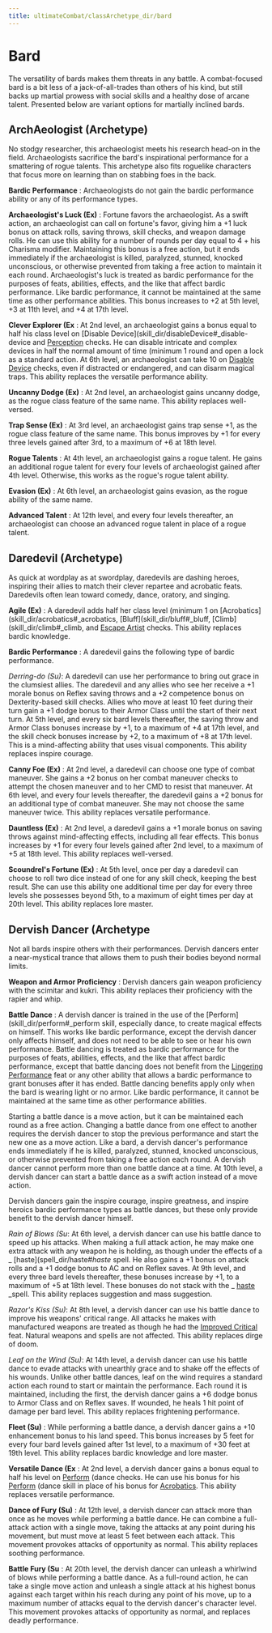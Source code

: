 ```yaml
---
title: ultimateCombat/classArchetype_dir/bard
---
```

# Bard

The versatility of bards makes them threats in any battle. A combat-focused bard is a bit less of a jack-of-all-trades than others of his kind, but still backs up martial prowess with social skills and a healthy dose of arcane talent. Presented below are variant options for martially inclined bards.

## ArchAeologist (Archetype)

No stodgy researcher, this archaeologist meets his research head-on in the field. Archaeologists sacrifice the bard's inspirational performance for a smattering of rogue talents. This archetype also fits roguelike characters that focus more on learning than on stabbing foes in the back.

**Bardic Performance** : Archaeologists do not gain the bardic performance ability or any of its performance types.

**Archaeologist's Luck (Ex)** : Fortune favors the archaeologist. As a swift action, an archaeologist can call on fortune's favor, giving him a +1 luck bonus on attack rolls, saving throws, skill checks, and weapon damage rolls. He can use this ability for a number of rounds per day equal to 4 + his Charisma modifier. Maintaining this bonus is a free action, but it ends immediately if the archaeologist is killed, paralyzed, stunned, knocked unconscious, or otherwise prevented from taking a free action to maintain it each round. Archaeologist's luck is treated as bardic performance for the purposes of feats, abilities, effects, and the like that affect bardic performance. Like bardic performance, it cannot be maintained at the same time as other performance abilities. This bonus increases to +2 at 5th level, +3 at 11th level, and +4 at 17th level.

**Clever Explorer (Ex** : At 2nd level, an archaeologist gains a bonus equal to half his class level on [Disable Device](skill_dir/disableDevice#_disable-device and [Perception](skill_dir/perception#_perception) checks. He can disable intricate and complex devices in half the normal amount of time (minimum 1 round and open a lock as a standard action. At 6th level, an archaeologist can take 10 on [Disable Device](skill_dir/disableDevice#_disable-device) checks, even if distracted or endangered, and can disarm magical traps. This ability replaces the versatile performance ability.

**Uncanny Dodge (Ex)** : At 2nd level, an archaeologist gains uncanny dodge, as the rogue class feature of the same name. This ability replaces well-versed.

**Trap Sense (Ex)** : At 3rd level, an archaeologist gains trap sense +1, as the rogue class feature of the same name. This bonus improves by +1 for every three levels gained after 3rd, to a maximum of +6 at 18th level.

**Rogue Talents** : At 4th level, an archaeologist gains a rogue talent. He gains an additional rogue talent for every four levels of archaeologist gained after 4th level. Otherwise, this works as the rogue's rogue talent ability.

**Evasion (Ex)** : At 6th level, an archaeologist gains evasion, as the rogue ability of the same name.

**Advanced Talent** : At 12th level, and every four levels thereafter, an archaeologist can choose an advanced rogue talent in place of a rogue talent.

## Daredevil (Archetype)

As quick at wordplay as at swordplay, daredevils are dashing heroes, inspiring their allies to match their clever repartee and acrobatic feats. Daredevils often lean toward comedy, dance, oratory, and singing.

**Agile (Ex)** : A daredevil adds half her class level (minimum 1 on [Acrobatics](skill_dir/acrobatics#_acrobatics, [Bluff](skill_dir/bluff#_bluff, [Climb](skill_dir/climb#_climb, and [Escape Artist](skill_dir/escapeArtist#_escape-artist) checks. This ability replaces bardic knowledge.

**Bardic Performance** : A daredevil gains the following type of bardic performance.

_Derring-do (Su)_: A daredevil can use her performance to bring out grace in the clumsiest allies. The daredevil and any allies who see her receive a +1 morale bonus on Reflex saving throws and a +2 competence bonus on Dexterity-based skill checks. Allies who move at least 10 feet during their turn gain a +1 dodge bonus to their Armor Class until the start of their next turn. At 5th level, and every six bard levels thereafter, the saving throw and Armor Class bonuses increase by +1, to a maximum of +4 at 17th level, and the skill check bonuses increase by +2, to a maximum of +8 at 17th level. This is a mind-affecting ability that uses visual components. This ability replaces inspire courage.

**Canny Foe (Ex)** : At 2nd level, a daredevil can choose one type of combat maneuver. She gains a +2 bonus on her combat maneuver checks to attempt the chosen maneuver and to her CMD to resist that maneuver. At 6th level, and every four levels thereafter, the daredevil gains a +2 bonus for an additional type of combat maneuver. She may not choose the same maneuver twice. This ability replaces versatile performance.

**Dauntless (Ex)** : At 2nd level, a daredevil gains a +1 morale bonus on saving throws against mind-affecting effects, including all fear effects. This bonus increases by +1 for every four levels gained after 2nd level, to a maximum of +5 at 18th level. This ability replaces well-versed.

**Scoundrel's Fortune (Ex)** : At 5th level, once per day a daredevil can choose to roll two dice instead of one for any skill check, keeping the best result. She can use this ability one additional time per day for every three levels she possesses beyond 5th, to a maximum of eight times per day at 20th level. This ability replaces lore master.

## Dervish Dancer (Archetype

Not all bards inspire others with their performances. Dervish dancers enter a near-mystical trance that allows them to push their bodies beyond normal limits.

**Weapon and Armor Proficiency** : Dervish dancers gain weapon proficiency with the scimitar and kukri. This ability replaces their proficiency with the rapier and whip.

**Battle Dance** : A dervish dancer is trained in the use of the [Perform](skill_dir/perform#_perform skill, especially dance, to create magical effects on himself. This works like bardic performance, except the dervish dancer only affects himself, and does not need to be able to see or hear his own performance. Battle dancing is treated as bardic performance for the purposes of feats, abilities, effects, and the like that affect bardic performance, except that battle dancing does not benefit from the [Lingering Performance](advance_dir/advancedFeats#_lingering-performance) feat or any other ability that allows a bardic performance to grant bonuses after it has ended. Battle dancing benefits apply only when the bard is wearing light or no armor. Like bardic performance, it cannot be maintained at the same time as other performance abilities.

Starting a battle dance is a move action, but it can be maintained each round as a free action. Changing a battle dance from one effect to another requires the dervish dancer to stop the previous performance and start the new one as a move action. Like a bard, a dervish dancer's performance ends immediately if he is killed, paralyzed, stunned, knocked unconscious, or otherwise prevented from taking a free action each round. A dervish dancer cannot perform more than one battle dance at a time. At 10th level, a dervish dancer can start a battle dance as a swift action instead of a move action.

Dervish dancers gain the inspire courage, inspire greatness, and inspire heroics bardic performance types as battle dances, but these only provide benefit to the dervish dancer himself.

_Rain of Blows (Su_: At 6th level, a dervish dancer can use his battle dance to speed up his attacks. When making a full attack action, he may make one extra attack with any weapon he is holding, as though under the effects of a _ [haste](spell_dir/haste#_haste_ spell. He also gains a +1 bonus on attack rolls and a +1 dodge bonus to AC and on Reflex saves. At 9th level, and every three bard levels thereafter, these bonuses increase by +1, to a maximum of +5 at 18th level. These bonuses do not stack with the _ [haste](spell_dir/haste#_haste) _spell. This ability replaces suggestion and mass suggestion.

  
  

_Razor's Kiss (Su)_: At 8th level, a dervish dancer can use his battle dance to improve his weapons' critical range. All attacks he makes with manufactured weapons are treated as though he had the [Improved Critical](feats#_improved-critical) feat. Natural weapons and spells are not affected. This ability replaces dirge of doom.

  
  

_Leaf on the Wind (Su)_: At 14th level, a dervish dancer can use his battle dance to evade attacks with unearthly grace and to shake off the effects of his wounds. Unlike other battle dances, leaf on the wind requires a standard action each round to start or maintain the performance. Each round it is maintained, including the first, the dervish dancer gains a +6 dodge bonus to Armor Class and on Reflex saves. If wounded, he heals 1 hit point of damage per bard level. This ability replaces frightening performance.

**Fleet (Su)** : While performing a battle dance, a dervish dancer gains a +10 enhancement bonus to his land speed. This bonus increases by 5 feet for every four bard levels gained after 1st level, to a maximum of +30 feet at 19th level. This ability replaces bardic knowledge and lore master.

**Versatile Dance (Ex** : At 2nd level, a dervish dancer gains a bonus equal to half his level on [Perform](skill_dir/perform#_perform) (dance checks. He can use his bonus for his [Perform](skill_dir/perform#_perform) (dance skill in place of his bonus for [Acrobatics](skill_dir/acrobatics#_acrobatics). This ability replaces versatile performance.

**Dance of Fury (Su)** : At 12th level, a dervish dancer can attack more than once as he moves while performing a battle dance. He can combine a full-attack action with a single move, taking the attacks at any point during his movement, but must move at least 5 feet between each attack. This movement provokes attacks of opportunity as normal. This ability replaces soothing performance.

**Battle Fury (Su** : At 20th level, the dervish dancer can unleash a whirlwind of blows while performing a battle dance. As a full-round action, he can take a single move action and unleash a single attack at his highest bonus against each target within his reach during any point of his move, up to a maximum number of attacks equal to the dervish dancer's character level. This movement provokes attacks of opportunity as normal, and replaces deadly performance.

